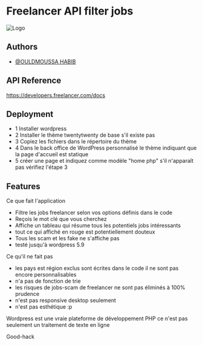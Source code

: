 
# Freelancer API filter jobs

![Logo](https://www.f-cdn.com/assets/main/en/assets/app-icons/icon-512x512.png)

## Authors

- [@OULDMOUSSA HABIB](https://ouldmoussahabib.com)

## API Reference

https://developers.freelancer.com/docs
## Deployment

- 1 Installer wordpress 
- 2 Installer le thème twentytwenty de base s'il existe pas
- 3 Copiez les fichiers dans le répertoire du thème
- 4 Dans le back office de WordPress personnalisé le thème indiquant que la page d'accueil est statique
- 5 créer une page et indiquez comme modèle "home php" s'il n'apparaît pas vérifiez l'étape 3


## Features

Ce que fait l'application 
- Filtre les jobs freelancer selon vos options définis dans le code 
- Reçois le mot clé que vous cherchez 
- Affiche un tableau qui résume tous les potentiels jobs intéressants
- tout ce qui affiché en rouge est potentiellement  douteux 
- Tous les scam et les fake ne s'affiche pas 
- testé jusqu'à wordpress 5.9

Ce qu'il ne fait pas 
- les pays est région exclus sont écrites dans le code il ne sont pas encore personnalisables
- n'a pas de fonction de trie
- les risques de jobs-scam de freelancer ne sont pas éliminés à 100% prudence 
- n'est pas responsive desktop seulement
- n'est pas esthétique :p 

Wordpress est une vraie plateforme de développement PHP ce n'est pas seulement un traitement de texte en ligne 

Good-hack